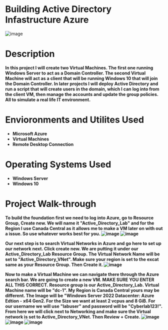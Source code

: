 # Building Active Directory Infastructure Azure
![image](https://github.com/user-attachments/assets/efc5aa46-d767-4837-804d-c24e1e0a55ed)

# <b>Description<b/>
In this project I will create two Virtual Machines. The first one running Windows Server to act as a Domain Controller. The second Virtual Machine will act as a client that will be running Windows 10 that will join the Domain Controller. In later projects I will deploy Active Directory and run a script that will create users in the domain, which I can log into from the client VM, then manage the accounts and update the group policies. All to simulate a real life IT environment.
# <b>Envioronments and Utilites Used<b/>
 - Microsoft Azure
 - Virtual Machines
 - Remote Desktop Connection
# <b>Operating Systems Used<b/>
 - Windows Server
 - Windows 10
# <b>Project Walk-through<b>
To build the foundation first we need to log into Azure, go to Resource Group, Create new. We will name it "Active_Directory_Lab" and for the Region I use Canada Central as it allows me to make a VM later on with out a issue. So use whatever works best for you.
![image](https://github.com/user-attachments/assets/60fd095d-4179-4d6f-88bb-4e1169699920)
![image](https://github.com/user-attachments/assets/c04b82e4-ca7b-4f23-94dd-50f2e81f4f95)

Our next step is to search Virtual Networks in Azure and go here to set up our network next. Click create new. We are putting it under our Active_Directory_Lab Resource Group. The Virtual Network Name will be set to "Active_Directory_VNet". Make sure your region is set to the excat same as your Resource Group. Then Create it.
![image](https://github.com/user-attachments/assets/e373c8e6-db23-45d0-a719-46407b646ba0)

Now to make a Virtual Machine we can navigate there through the Azure search bar. We are going to create a new VM. MAKE SURE YOU ENTER ALL THIS CORRECT. Resource group is our Active_Directory_Lab. Virtual Machine name will be "dc-1". My Region is Canada Central yours may be different. The Image will be "Windows Server 2022 Datacenter: Azure Edtion - x64 Gen2. For the Size we want at least 2 vcpus and 8 GiB. For our username we will use "labuser" and password will be "Cyberlab123!". From here we will click next to Networking and make sure the Virtual network is set to Active_Directory_VNet. Then Review + Create.
![image](https://github.com/user-attachments/assets/d6660d41-1564-4b5d-aa40-df399f1ab2e7)
![image](https://github.com/user-attachments/assets/8c0b287a-322a-41f5-aa34-b6ff83d3a493)
![image](https://github.com/user-attachments/assets/df565138-46fa-456a-b81b-2daeea74a476)

